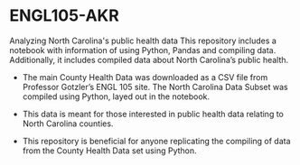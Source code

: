# ENGL105-AKR
Analyzing North Carolina's public health data
This repository includes a notebook with information of using Python, Pandas and compiling data. Additionally, it includes compiled data about North Carolina’s public health.  

- The main County Health Data was downloaded as a CSV file from Professor Gotzler’s ENGL 105 site. The North Carolina Data Subset was compiled using Python, layed out in the notebook.  

- This data is meant for those interested in public health data relating to North Carolina counties. 

- This repository is beneficial for anyone replicating the compiling of data from the County Health Data set using Python. 
